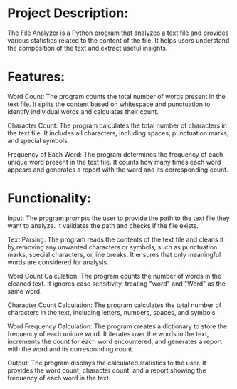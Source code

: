 # Project Description:
The File Analyzer is a Python program that analyzes a text file and provides
various statistics related to the content of the file. It helps users understand the composition of
the text and extract useful insights.
# Features:
Word Count: The program counts the total number of words present in the text file. It splits the
content based on whitespace and punctuation to identify individual words and calculates their
count.

Character Count: The program calculates the total number of characters in the text file. It
includes all characters, including spaces, punctuation marks, and special symbols.

Frequency of Each Word: The program determines the frequency of each unique word present
in the text file. It counts how many times each word appears and generates a report with the
word and its corresponding count.
# Functionality:
Input: The program prompts the user to provide the path to the text file they want to analyze. It
validates the path and checks if the file exists.

Text Parsing: The program reads the contents of the text file and cleans it by removing any
unwanted characters or symbols, such as punctuation marks, special characters, or line breaks.
It ensures that only meaningful words are considered for analysis.

Word Count Calculation: The program counts the number of words in the cleaned text. It ignores
case sensitivity, treating "word" and "Word" as the same word.

Character Count Calculation: The program calculates the total number of characters in the text,
including letters, numbers, spaces, and symbols.

Word Frequency Calculation: The program creates a dictionary to store the frequency of each
unique word. It iterates over the words in the text, increments the count for each word
encountered, and generates a report with the word and its corresponding count.

Output: The program displays the calculated statistics to the user. It provides the word count,
character count, and a report showing the frequency of each word in the text.
